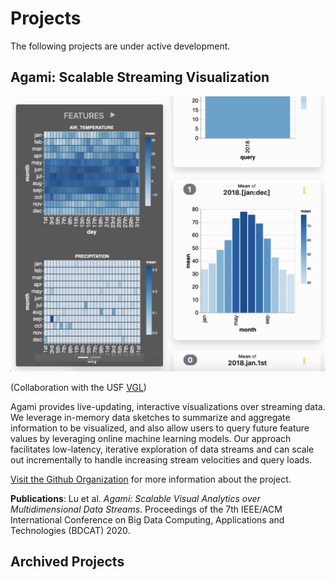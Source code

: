 # Projects

The following projects are under active development.

## Agami: Scalable Streaming Visualization

<a href="agami-ss.png"><img src="agami-ss.png" class="proj_thumb"/></a>

(Collaboration with the USF [VGL](https://vgl.cs.usfca.edu))

Agami provides live-updating, interactive visualizations over
streaming data. We leverage in-memory data sketches to summarize and aggregate information
to be visualized, and also allow users to query future feature values by leveraging online
machine learning models. Our approach facilitates low-latency, iterative exploration of data
streams and can scale out incrementally to handle increasing stream velocities and query
loads.

[Visit the Github Organization](https://github.com/agami-viz) for more information about the project.

**Publications**: Lu et al. *Agami: Scalable Visual Analytics over Multidimensional Data Streams*. Proceedings of the 7th IEEE/ACM International Conference on Big Data Computing, Applications and Technologies (BDCAT) 2020.


## Archived Projects


